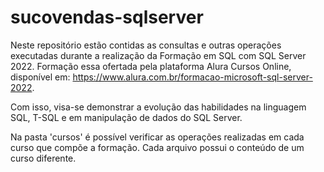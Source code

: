 # sucovendas-sqlserver
Neste repositório estão contidas as consultas e outras operações executadas durante a realização da Formação em SQL com SQL Server 2022. Formação essa ofertada pela plataforma Alura Cursos Online, disponível em: https://www.alura.com.br/formacao-microsoft-sql-server-2022.

Com isso, visa-se demonstrar a evolução das habilidades na linguagem SQL, T-SQL e em manipulação de dados do SQL Server.

Na pasta 'cursos' é possível verificar as operações realizadas em cada curso que compõe a formação. Cada arquivo possui o conteúdo de um curso diferente.
